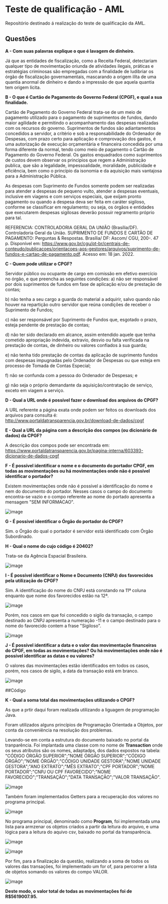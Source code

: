 # Teste de qualificação - AML

Repositório destinado á realização do teste de qualificação da AML.

## Questões

**A - Com suas palavras explique o que é lavagem de dinheiro.**

Já que as entidades de fiscalização, como a Receita Federal, detectariam qualquer tipo de movimentação oriunda de atividades ilegais, práticas e estratégias criminosas são empregadas com a finalidade de ludibriar os órgão de fiscalização governamentais, mascarando a origem ilíta de uma quantia anormal de dinheiro e dando a impressão de que aquela quantia tem origem lícita. 

**B - O que é Cartão de Pagamento do Governo Federal (CPGF), e qual a sua finalidade.**

Cartão de Pagamento do Governo Federal trata-se de um meio de pagamento utilizado para o pagamento de suprimentos de fundos, dando maior agilidade e permitindo o acompanhamento das despesas realizadas com os recursos do governo. 
Suprimentos de fundos são adiantamentos concedidos a servidor, a critério e sob a responsabilidade do Ordenador de Despesas, com prazo certo para aplicação e comprovação dos gastos, é uma autorização de execução orçamentária e financeira concedida por uma forma diferente da normal, tendo como meio de pagamento o Cartão de Pagamento do Governo Federal.
Os gastos enquadrados como suprimentos de custos devem observar os principios que regem a Administração publica, que são a legalidade, impessoalidade, moralidade, publicidade e eficiência, bem como o princípio da isonomia e da aquisição mais vantajosa para a Administração Pública.

As despesas com Suprimento de Fundos somente podem ser realizadas para atender a despesas de pequeno vulto,  atender a despesas eventuais, inclusive em viagens e com serviços especiais, que exijam pronto pagamento ou quando a despesa deva ser feita em caráter sigiloso, conforme se classificar em regulamento; ou seja, os órgãos e entidades que executarem despesas sigilosas deverão possuir regramento próprio para tal.

REFERENCIA: CONTROLADORIA GERAL DA UNIÃO (Brasília/DF). Controladoria Geral da União. SUPRIMENTO DE FUNDOS E CARTÃO DE PAGAMENTO: Perguntas & Respostas. Brasília/ DF: Ascom/ CGU, 200-. 47 p. Disponível em: https://www.gov.br/cgu/pt-br/centrais-de-conteudo/publicacoes/orientacoes-aos-gestores/arquivos/suprimento-de-fundos-e-cartao-de-pagamento.pdf. Acesso em: 18 jan. 2022.

**C - Quem pode utilizar o CPGF?**

Servidor público ou ocupante de cargo em comissão em efetivo exercício no órgão, e que preencha as seguintes condições:
a) não ser responsável por dois suprimentos de fundos em fase de aplicação e/ou de prestação de contas;

b) não tenha a seu cargo a guarda do material a adquirir, salvo quando não houver na repartição outro servidor que reúna condições de receber o Suprimento de Fundos;

c) não ser responsável por Suprimento de Fundos que, esgotado o prazo, esteja pendente de prestação de contas;

d) não ter sido declarado em alcance, assim entendido aquele que tenha cometido apropriação indevida, extravio, desvio ou falta verificada na prestação de contas, de dinheiro ou valores confiados à sua guarda;

e) não tenha tido prestação de contas da aplicação de suprimento fundos com despesas impugnadas pelo Ordenador de Despesas ou que esteja em processo de Tomada de Contas Especial;

f) não se confunda com a pessoa do Ordenador de Despesas; e

g) não seja o próprio demandante da aquisição/contratação de serviço, exceto em viagem a serviço.

**D - Qual a URL onde é possível fazer o download dos arquivos do CPGF?**

A URL referente a página exata onde podem ser feitos os downloads dos arquivos para consulta é: http://www.portaldatransparencia.gov.br/download-de-dados/cpgf

**E - Qual a URL da página com a descrição dos compos (ou dicionário de dados) da CPGF?**

A descrição dos compos pode ser encontrada em: https://www.portaldatransparencia.gov.br/pagina-interna/603393-dicionario-de-dados-cpgf

**F - É possível identificar o nome e o documento do portador CPGF, em todas as movimentações ou há movimentações onde não é possível identificar o portador?**

Existem movimentações onde não é possível a identificação do nome e nem do documento do portador. Nesses casos o campo do documento encontra-se vazio e o compo referente ao nome do portado apresenta a mensagem "SEM INFORMACAO".

![image](https://user-images.githubusercontent.com/93266575/150012927-85672825-06ea-4237-b792-f1ffb78f42c0.png)

**G - É possível identificar o Órgão do portador do CPGF?**

Sim. o Órgão do qual o portador é servidor está identificado com Órgão Subordinado.

**H - Qual o nome do cujo código é 20402?**

Trata-se da Agência Espacial Brasileira.

![image](https://user-images.githubusercontent.com/93266575/150012253-6b7ebda8-1e9e-42d8-82f6-33f1d0e38193.png)


**I - É possível identificar o Nome e Documento (CNPJ) dos favorecidos pela utilização do CPGF?**

Sim. A identificação do nome do CNPJ está constando na 11ª coluna enquanto que nome dos favorecidos estão na 12ª.

![image](https://user-images.githubusercontent.com/93266575/150013493-21fbf2f7-9cbf-4f5d-ad64-470094f31b84.png)

Porém, nos casos em que foi concedido o sigilo da transação, o campo destinado ao CNPJ apresenta a numeração -11 e o campo destinado para o nome do favorecido contem a frase "Sigiloso".

![image](https://user-images.githubusercontent.com/93266575/150015151-961280bb-49af-4661-9d30-3e2c1fa688d0.png)

**J - É possível identificar a data e o valor das movimentaçõe financeiras do CPGF, em todas as movimentações? Ou há movimentações onde não é possível identificar as datas e ou valores?**

O valores das movimentações estão identificados em todos os casos, porém, nos casos de sigilo, a data da transação está em branco.

![image](https://user-images.githubusercontent.com/93266575/150016957-ff203464-a192-427d-8427-ca396442056a.png)

##Código

**K - Qual a soma total das movimentações utilizando o CPGF?**

As que a prtir daqui foram realizada utilizando a liguagem de programação Java.

Foram utilizados alguns princípios de Programação Orientada a Objetos, por conta da conveniência na resolução dos problemas.

Levando-se em conta a estrutura do documento baixado no portal da tranparência. Foi implantada uma classe com no nome de **Transaction** onde os seus atributos são os nomes, adaptadps, dos dados expostos na tabela: "CÓDIGO ÓRGÃO SUPERIOR";"NOME ÓRGÃO SUPERIOR";"CÓDIGO ÓRGÃO";"NOME ÓRGÃO";"CÓDIGO UNIDADE GESTORA";"NOME UNIDADE GESTORA";"ANO EXTRATO";"MÊS EXTRATO";"CPF PORTADOR";"NOME PORTADOR";"CNPJ OU CPF FAVORECIDO";"NOME FAVORECIDO";"TRANSAÇÃO";"DATA TRANSAÇÃO";"VALOR TRANSAÇÃO".

![image](https://user-images.githubusercontent.com/93266575/150056733-e045eaf3-6795-45f6-89ff-d02e33a7e3b3.png)

Também foram implementados Getters para a recuperação dos valores no programa principal.

![image](https://user-images.githubusercontent.com/93266575/150056972-9e9150b9-9d3e-46ce-b20b-78ff220c2d08.png)

No programa principal, denominado como **Program**, foi implementada uma lista para armzenar os objetos criados a partir da leitura do arquivo, e uma lógica para a leitura do aquivo csv, baixado no portal da transparência.

![image](https://user-images.githubusercontent.com/93266575/150057533-1820692b-1c9a-4484-a384-7015c8fc63ac.png)

![image](https://user-images.githubusercontent.com/93266575/150057819-135a75ee-84d4-4fb5-b98f-179046b68204.png)

Por fim, para a finalização da questão, realizando a soma de todos os valores das transações, foi implementado um for of, para percorrer a lista de objetos somando os valores do compo VALOR.

![image](https://user-images.githubusercontent.com/93266575/150058063-b1b3a8ee-20e4-413a-a66f-d754edfaffb8.png)

**Deste modo, o valor total de todas as movimentações foi de R$5619007.95.**







